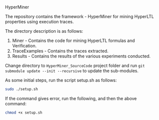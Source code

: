 HyperMiner

The repository contains the framework - HyperMiner for mining HyperLTL properties using execution traces. 

The directory description is as follows: 
  1. Miner - Contains the code for mining HyperLTL formulas and Verification.
  2. TraceExamples - Contains the traces extracted.
  3. Results - Contains the results of the various experiments conducted.
  
Change directory to `HyperMiner_SourceCode` project folder and run `git submodule update --init --recursive` to update the sub-modules.

As some initial steps, run the script setup.sh as follows: 
  ```bash
  sudo ./setup.sh
  ```
If the command gives error, run the following, and then the above command:
```bash
chmod +x setup.sh
  ```
